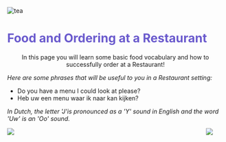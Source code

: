 
<div class="header">
  <img src="https://img.icons8.com/color/48/000000/tea--v2.png" alt="tea"/>
  <h1 style="color:SlateBlue;">Food and Ordering at a Restaurant</h1>
</div>



<p style="text-align:center;"> In this page you will learn some basic food vocabulary and how to successfully order at a Restaurant!</p>

<p><i> Here are some phrases that will be useful to you in a Restaurant setting:</i></p>

 <ul>
  <li>Do you have a menu I could look at please?</li>
  <li>Heb uw een menu waar ik naar kan kijken?</li>
  </ul>
  <p><i> In Dutch, the letter 'J'is pronounced as a 'Y' sound in English and the word 'Uw' is an 'Oo' sound.</i></p>
  
 
  
  
 

<img src="https://img.icons8.com/color/48/000000/netherlands.png" style="float:right;margin-right:25px;"/>

<img src="https://img.icons8.com/external-icongeek26-linear-colour-icongeek26/64/000000/external-clogs-netherlands-icongeek26-linear-colour-icongeek26.png"/>


 

         




<style>
#div1 {
  font-size:48px;
}
</style>
<link rel="stylesheet" href="https://cdnjs.cloudflare.com/ajax/libs/font-awesome/4.7.0/css/font-awesome.min.css">
<body>

<div id="div1" class="fa"></div>

<script>
function hand() {
  var a;
  a = document.getElementById("div1");
  a.innerHTML = "&#xf25a;";
  setTimeout(function () {
      a.innerHTML = "&#xf256;";
    }, 500);
  setTimeout(function () {
      a.innerHTML = "&#xf259;";
    }, 1000);
  setTimeout(function () {
      a.innerHTML = "&#xf256;";
    }, 1500);
}
hand();
setInterval(hand, 2000);
</script>

 
